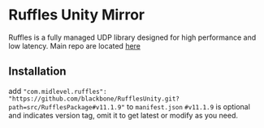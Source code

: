 # Ruffles Unity Mirror
Ruffles is a fully managed UDP library designed for high performance and low latency.
Main repo are located [here](https://github.com/MidLevel/Ruffles)

## Installation
add `"com.midlevel.ruffles": "https://github.com/blackbone/RufflesUnity.git?path=src/RufflesPackage#v11.1.9"` to `manifest.json`
`#v11.1.9` is optional and indicates version tag, omit it to get latest or modify as you need.